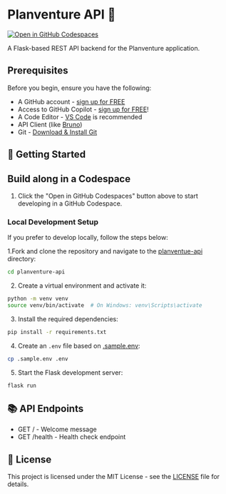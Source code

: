 # Planventure API 🚁

[![Open in GitHub Codespaces](https://github.com/codespaces/badge.svg)](https://codespaces.new/github-samples/planventure)

A Flask-based REST API backend for the Planventure application.

## Prerequisites
Before you begin, ensure you have the following:

- A GitHub account - [sign up for FREE](https://github.com)
- Access to GitHub Copilot - [sign up for FREE](https://gh.io/gfb-copilot)!
- A Code Editor - [VS Code](https://code.visualstudio.com/download) is recommended
- API Client (like [Bruno](https://github.com/usebruno/bruno))
- Git - [Download & Install Git](https://git-scm.com/downloads)

## 🚀 Getting Started

## Build along in a Codespace

1. Click the "Open in GitHub Codespaces" button above to start developing in a GitHub Codespace.

### Local Development Setup

If you prefer to develop locally, follow the steps below:

1.Fork and clone the repository and navigate to the [planventue-api](/planventure-api/) directory:
```sh
cd planventure-api
```

2. Create a virtual environment and activate it:
```sh
python -m venv venv
source venv/bin/activate  # On Windows: venv\Scripts\activate
```

3. Install the required dependencies:
```sh
pip install -r requirements.txt
```

4. Create an `.env` file based on [.sample.env](/planventure-api/.sample.env):
```sh
cp .sample.env .env
```

5. Start the Flask development server:
```sh
flask run
```

## 📚 API Endpoints
- GET / - Welcome message
- GET /health - Health check endpoint

## 📝 License

This project is licensed under the MIT License - see the [LICENSE](LICENSE) file for details.
